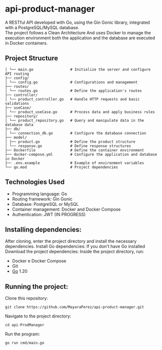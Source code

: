 # api-product-manager

A RESTful API developed with Go, using the Gin Gonic library, integrated with a PostgreSQL/MySQL database.<br>
The project follows a Clean Architecture
And uses Docker to manage the execution environment
both the application and the database are executed in Docker containers.


## Project Structure
```
│ └── main.go                 # Initialize the server and configure API routing
├── config/
│ └── config.go               # Configurations and management
├── routes/
│ └── routes.go               # Define the application's routes
├── controller/
│ └── product_controller.go   # Handle HTTP requests and basic validations
├── useCase/
│ └── product_useCase.go      # Process data and apply business rules
├── repository/
│ └── product_repository.go   # Query and manipulate data in the database data
├── db/
│ └── connection_db.go        # Configure the database connection
├── model/
│ ├── product.go              # Define the product structure
│ └── response.go             # Define response structures
├── Dockerfile                # Define the container environment
├── docker-compose.yml        # Configure the application and database in Docker
├── .env.example              # Example of environment variables
└── go.mod                    # Project dependencies

```

## Technologies Used

- Programming language: Go
- Routing framework: Gin Gonic
- Database: PostgreSQL or MySQL
- Container management: Docker and Docker Compose
- Authentication: JWT (IN PROGRESS)

##  Installing dependencies:
After cloning, enter the project directory and install the necessary dependencies. Install Go dependencies: If you don't have Go installed Download the project dependencies: Inside the project directory, run:

- Docker e Docker Compose
- Git
- [Go](https://go.dev/doc/install) 1.20


## Running the project:

Clone this repository:

````
git clone https://github.com/MayaraPerez/api-product-manager.git
````
Navigate to the project directory:
````
cd api-ProdManager
````

Run the program:
````
go run cmd/main.go
````



